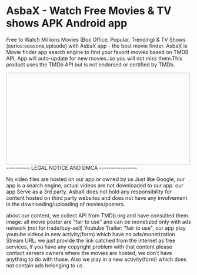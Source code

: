 # AsbaX - Watch Free Movies & TV shows APK Android app
Free to Watch Millions Movies (Box Office, Popular, Trending) & TV Shows (series:seasons,episode) with AsbaX app - the best movie finder.
AsbaX is Movie finder app search engine to find your favorit movies based on TMDB API, App will auto-update for new movies..so you will not miss them.This product uses the TMDb API but is not endorsed or certified by TMDb.

<img scr="https://i.ibb.co/8sXf6pC/1024x500.png" width="500" height="250" />
---------- LEGAL NOTICE AND DMCA ----------------

No video files are hosted on our app or owned by us
Just like Google, our app is a search engine, actual videos are not downloaded to our app.
our app Serve as a 3rd party. AsbaX does not hold any responsibility for content hosted on third party websites and does not have any involvement in the downloading/uploading of movies/posters.

about our content, we collect API from TMDb.org and have consulted them.
image: all movie poster are "fair to use" and can be monetized only with ads network (not for trade/buy-sell)
Youtube Trailer: "fair to use", our app play youtube videos in new activity(form) which have no ads/monetization
Stream URL: we just provide the link catched from the internet as free services, if you have any copyright problem with that content please contact servers owners where the movies are hosted, we don’t have anything to do with those. Also we play in a new activity(form) which does not contain ads belonging to us. 
